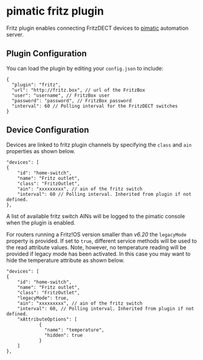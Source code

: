 pimatic fritz plugin
===========================

Fritz plugin enables connecting FritzDECT devices to [pimatic](http://pimatic.org) automation server.

Plugin Configuration
-------------
You can load the plugin by editing your `config.json` to include:

    {
      "plugin": "fritz",
      "url": "http://fritz.box", // url of the FritzBox
      "user": "username", // FritzBox user
      "password": "password", // FritzBox password
      "interval": 60 // Polling interval for the FritzDECT switches
    }

Device Configuration
-------------
Devices are linked to fritz plugin channels by specifying the `class` and `ain` properties as shown below. 
	
	"devices": [
	{
		"id": "home-switch",
		"name": "Fritz outlet",
		"class": "FritzOutlet",
		"ain": "xxxxxxxxx", // ain of the fritz switch
      	"interval": 60 // Polling interval. Inherited from plugin if not defined.
	},
	

A list of available fritz switch AINs will be logged to the pimatic console when the plugin is enabled.

For routers running a Fritz!OS version smaller than *v6.20* the `legacyMode` property is provided. If set to `true`, 
 different service methods will be used to the read attribute values. Note, however, no temperature reading will be 
 provided if legacy mode has been activated. In this case you may want to hide the temperature attribute as shown 
 below.

	"devices": [
	{
		"id": "home-switch",
		"name": "Fritz outlet",
		"class": "FritzOutlet",
		"legacyMode": true,
		"ain": "xxxxxxxxx", // ain of the fritz switch
      	"interval": 60, // Polling interval. Inherited from plugin if not defined.
      	"xAttributeOptions": [
                {
                  "name": "temperature",
                  "hidden": true
                }
        ]
	},

